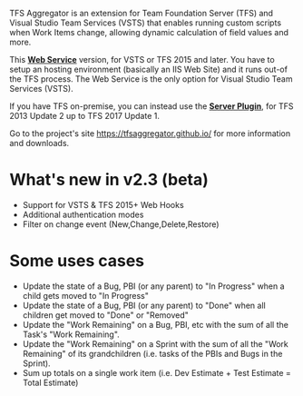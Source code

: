 ﻿TFS Aggregator is an extension for Team Foundation Server (TFS) and Visual Studio Team Services (VSTS)
that enables running custom scripts when Work Items change, allowing dynamic calculation of field values and more.

This [**Web Service**](https://github.com/tfsaggregator/tfsaggregator-webhooks) version, for VSTS or TFS 2015 and later. You have to setup an hosting environment (basically an IIS Web Site) and it runs out-of the TFS process. The Web Service is the only option for Visual Studio Team Services (VSTS).

If you have TFS on-premise, you can instead use the [**Server Plugin**](https://marketplace.visualstudio.com/items?itemName=tfsaggregatorteam.tfs-aggregator-server-plugin), for TFS 2013 Update 2 up to TFS 2017 Update 1.

Go to the project's site <https://tfsaggregator.github.io/> for more information and downloads.

# What's new in v2.3 (beta)

- Support for VSTS & TFS 2015+ Web Hooks
- Additional authentication modes
- Filter on change event (New,Change,Delete,Restore)


# Some uses cases

- Update the state of a Bug, PBI (or any parent) to "In Progress" when a child gets moved to "In Progress"
- Update the state of a Bug, PBI (or any parent) to "Done" when all children get moved to "Done" or "Removed"
- Update the "Work Remaining" on a Bug, PBI, etc with the sum of all the Task's "Work Remaining".
- Update the "Work Remaining" on a Sprint with the sum of all the "Work Remaining" of its grandchildren (i.e. tasks of the PBIs and Bugs in the Sprint).
- Sum up totals on a single work item (i.e. Dev Estimate + Test Estimate = Total Estimate)

